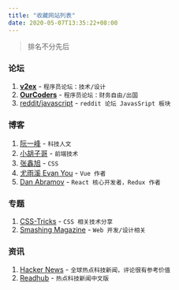 ```yaml
---
title: "收藏网站列表"
date: 2020-05-07T13:35:22+08:00
---
```


> 排名不分先后

### 论坛

1. [**v2ex**](https://www.v2ex.com/) - `程序员论坛：技术/设计`
2. [**OurCoders**](https://ourcoders.com/) - `程序员论坛：财务自由/出国`
3. [reddit/javascript](https://www.reddit.com/r/javascript/) - `reddit 论坛 JavasSript 板块`

### 博客

1. [阮一峰](http://www.ruanyifeng.com/blog/) - `科技人文`
2. [小胡子哥](https://www.barretlee.com/) - `前端技术`
3. [张鑫旭](https://www.zhangxinxu.com/) - `CSS`
4. [尤雨溪 Evan You](https://evanyou.me/) - `Vue 作者`
5. [Dan Abramov](https://overreacted.io/) - `React 核心开发者，Redux 作者`

### 专题

1. [CSS-Tricks](https://css-tricks.com/) - `CSS 相关技术分享`
2. [Smashing Magazine](https://www.smashingmagazine.com/) - `Web 开发/设计相关`

### 资讯

1. [Hacker News](https://news.ycombinator.com/best) - `全球热点科技新闻，评论很有参考价值`
2. [Readhub](https://readhub.cn/topics) - `热点科技新闻中文版`
